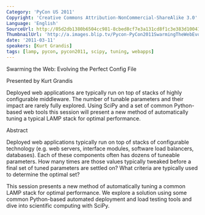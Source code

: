```yaml
---
Category: 'PyCon US 2011'
Copyright: 'Creative Commons Attribution-NonCommercial-ShareAlike 3.0'
Language: 'English'
SourceUrl: http://05d2db1380b6504cc981-8cbed8cf7e3a131cd8f1c3e383d10041.r93.cf2.rackcdn.com/pycon-us-2011/405_swarming-the-web-evolving-the-perfect-config-file.mp4
ThumbnailUrl: 'http://a.images.blip.tv/Pycon-PyCon2011SwarmingTheWebEvolvingThePerfectConfigFile838.png'
date: '2011-03-11'
speakers: [Kurt Grandis]
tags: [lamp, pycon, pycon2011, scipy, tuning, webapps]
---
```

Swarming the Web: Evolving the Perfect Config File

Presented by Kurt Grandis

Deployed web applications are typically run on top of stacks of highly
configurable middleware. The number of tunable parameters and their impact are
rarely fully explored. Using SciPy and a set of common Python-based web tools
this session will present a new method of automatically tuning a typical LAMP
stack for optimal performance.

Abstract

Deployed web applications typically run on top of stacks of configurable
technology (e.g. web servers, interface modules, software load balancers,
databases). Each of these components often has dozens of tuneable parameters.
How many times are those values typically tweaked before a final set of tuned
parameters are settled on? What criteria are typically used to determine the
optimal set?

This session presents a new method of automatically tuning a common LAMP stack
for optimal performance. We explore a solution using some common Python-based
automated deployment and load testing tools and dive into scientific computing
with SciPy.

